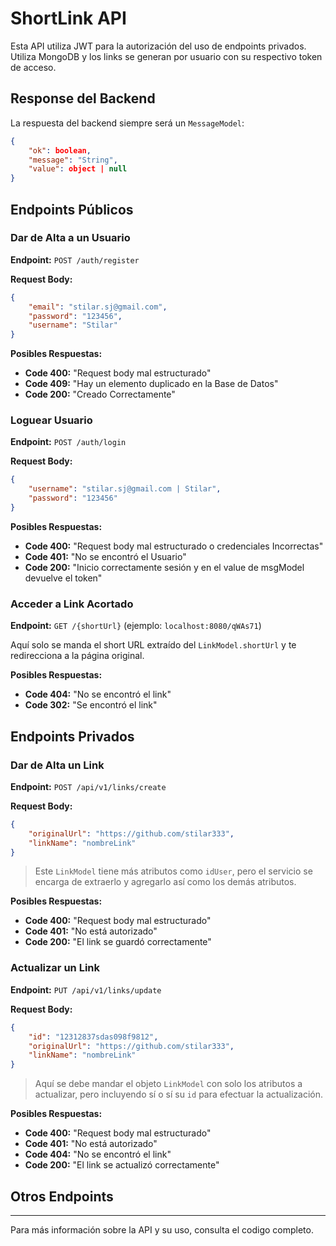 
# ShortLink API

Esta API utiliza JWT para la autorización del uso de endpoints privados. Utiliza MongoDB y los links se generan por usuario con su respectivo token de acceso.

## Response del Backend

La respuesta del backend siempre será un `MessageModel`:

```json
{
    "ok": boolean,
    "message": "String",
    "value": object | null
}
```

## Endpoints Públicos

### Dar de Alta a un Usuario

**Endpoint:** `POST /auth/register`

**Request Body:**

```json
{
    "email": "stilar.sj@gmail.com",
    "password": "123456",
    "username": "Stilar"
}
```

**Posibles Respuestas:**

- **Code 400:** "Request body mal estructurado"
- **Code 409:** "Hay un elemento duplicado en la Base de Datos"
- **Code 200:** "Creado Correctamente"

### Loguear Usuario

**Endpoint:** `POST /auth/login`

**Request Body:**

```json
{
    "username": "stilar.sj@gmail.com | Stilar",
    "password": "123456"
}
```

**Posibles Respuestas:**

- **Code 400:** "Request body mal estructurado o credenciales Incorrectas"
- **Code 401:** "No se encontró el Usuario"
- **Code 200:** "Inicio correctamente sesión y en el value de msgModel devuelve el token"

### Acceder a Link Acortado

**Endpoint:** `GET /{shortUrl}` (ejemplo: `localhost:8080/qWAs71`)

Aquí solo se manda el short URL extraído del `LinkModel.shortUrl` y te redirecciona a la página original.

**Posibles Respuestas:**

- **Code 404:** "No se encontró el link"
- **Code 302:** "Se encontró el link"

## Endpoints Privados

### Dar de Alta un Link

**Endpoint:** `POST /api/v1/links/create`

**Request Body:**

```json
{
    "originalUrl": "https://github.com/stilar333",
    "linkName": "nombreLink"
}
```

> Este `LinkModel` tiene más atributos como `idUser`, pero el servicio se encarga de extraerlo y agregarlo así como los demás atributos.

**Posibles Respuestas:**

- **Code 400:** "Request body mal estructurado"
- **Code 401:** "No está autorizado"
- **Code 200:** "El link se guardó correctamente"

### Actualizar un Link

**Endpoint:** `PUT /api/v1/links/update`

**Request Body:**

```json
{
    "id": "12312837sdas098f9812",
    "originalUrl": "https://github.com/stilar333",
    "linkName": "nombreLink"
}
```

> Aquí se debe mandar el objeto `LinkModel` con solo los atributos a actualizar, pero incluyendo sí o sí su `id` para efectuar la actualización.

**Posibles Respuestas:**

- **Code 400:** "Request body mal estructurado"
- **Code 401:** "No está autorizado"
- **Code 404:** "No se encontró el link"
- **Code 200:** "El link se actualizó correctamente"

## Otros Endpoints



---

Para más información sobre la API y su uso, consulta el codigo completo.

```
